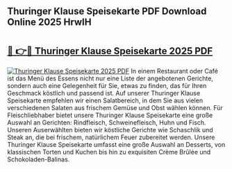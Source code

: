 ## Thuringer Klause Speisekarte PDF Download Online 2025 HrwIH

# <h2><a href="http://gc7i7m.nevu.top/?p=Thuringer+Klause+Speisekarte">🔗 👉🔴 Thuringer Klause Speisekarte 2025 PDF</a></h2>

[![Thuringer Klause Speisekarte 2025 PDF](https://i.imgur.com/dBaPXMq.png)](http://gc7i7m.nevu.top/?p=Thuringer+Klause+Speisekarte)
In einem Restaurant oder Café ist das Menü des Essens nicht nur eine Liste der angebotenen Gerichte, sondern auch eine Gelegenheit für Sie, etwas zu finden, das für Ihren Geschmack köstlich und passend ist. Auf unserer Thuringer Klause Speisekarte empfehlen wir einen Salatbereich, in dem Sie aus vielen verschiedenen Salaten aus frischem Gemüse und Obst wählen können. Für Fleischliebhaber bietet unsere Thuringer Klause Speisekarte eine große Auswahl an Gerichten: Rindfleisch, Schweinefleisch, Huhn und Fisch. Unseren Auserwählten bieten wir köstliche Gerichte wie Schaschlik und Steak an, die bei frischem, natürlichem Feuer zubereitet werden. Unsere Thuringer Klause Speisekarte umfasst eine große Auswahl an Desserts, von klassischen Torten und Kuchen bis hin zu exquisiten Crème Brûlée und Schokoladen-Balinas.
